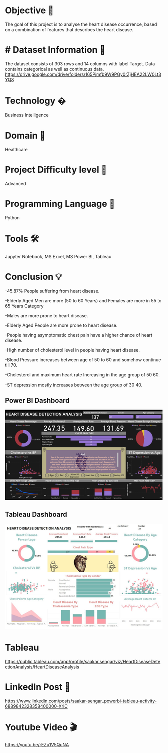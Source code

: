 # Objective 🎯
The goal of this project is to analyse the heart disease
occurrence, based on a combination of features that
describes the heart disease.
# # Dataset Information 📀
The dataset consists of 303 rows and 14 columns with label Target. Data contains categorical as well as continuous data. 
https://drive.google.com/drive/folders/165Pjmfb9W9PGy0rZjHEA22LW0Lt3YQ8
# Technology �
Business Intelligence
# Domain 🏥
Healthcare
# Project Difficulty level 🥇
Advanced
# Programming Language 🐍
Python
# Tools 🛠
Jupyter Notebook, MS
Excel, MS Power BI, Tableau
# Conclusion 💡
-45.87% People suffering from heart disease.

-Elderly Aged Men are more (50 to 60 Years) and Females are more in 55 to 65 Years Category

-Males are more prone to heart disease.

-Elderly Aged People are more prone to heart disease.

-People having asymptomatic chest pain have a higher chance of heart disease.

-High number of cholesterol level in people having heart disease.

-Blood Pressure increases between age of 50 to 60 and somehow continue till 70.

-Cholesterol and maximum heart rate Increasing in the age group of 50 60.

-ST depression mostly increases between the age group of 30 40.

## Power BI Dashboard
<p align="center">
  <img src="https://github.com/saakar30/Heart-Disease-Diagnostic-Analysis/blob/main/Heart%20Disease%20Analysis%20Power%20Bi.jpg">
</p>

## Tableau Dashboard
<p align="center">
  <img src="https://github.com/saakar30/Heart-Disease-Diagnostic-Analysis/blob/main/Heart%20Disease%20Analysis%20Tableau.jpg">
</p>

# Tableau 
https://public.tableau.com/app/profile/saakar.sengar/viz/HeartDiseaseDetectionAnalysis/HeartDiseaseAnalysis

# LinkedIn Post 📲
https://www.linkedin.com/posts/saakar-sengar_powerbi-tableau-activity-6889842328358400000-XrlC

# Youtube Video 🎬
https://youtu.be/rEZu1V5QuNA
